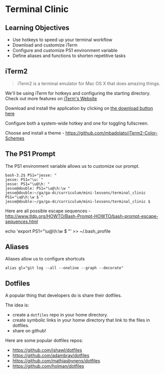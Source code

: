 # Terminal Clinic

## Learning Objectives

- Use hotkeys to speed up your terminal workflow
- Download and customize iTerm
- Configure and customize PS1 environment variable 
- Define aliases and functions to shorten repetitive tasks

## iTerm2

>iTerm2 is a terminal emulator for Mac OS X that does amazing things.

We'll be using iTerm for hotkeys and configuring the starting directory. 
Check out more features on [iTerm's Website](https://www.iterm2.com/features.html)

Download and install the application by clicking on [the download button here](https://www.iterm2.com/)

Configure both a system-wide hotkey and one for toggling fullscreen.

Choose and install a theme - https://github.com/mbadolato/iTerm2-Color-Schemes

## The PS1 Prompt

The PS1 environment variable allows us to customize our prompt.

```
bash-3.2$ PS1="jesse: "
jesse: PS1="\u: "
jesse: PS1="\u@\h: "
jesse@double: PS1="\u@\h:\w "
jesse@double:~/ga/ga-dc/curriculum/mini-lessons/terminal_clinic PS1="\u@\h:\w $ "
jesse@double:~/ga/ga-dc/curriculum/mini-lessons/terminal_clinic $
```

Here are all possible escape sequences - http://www.tldp.org/HOWTO/Bash-Prompt-HOWTO/bash-prompt-escape-sequences.html

echo 'export PS1="\u@\h:\w $ "'  >> ~/.bash_profile

## Aliases

Aliases allow us to configure shortcuts

`alias gl="git log --all --oneline --graph --decorate"`

## Dotfiles

A popular thing that developers do is share their dotfiles.

The idea is:

- create a `dotfiles` repo in your home directory.
- create symbolic links in your homw directory that link to the files in dotfiles.
- share on github!

Here are some popular dotfiles repos:

- https://github.com/jshawl/dotfiles
- https://github.com/adambray/dotfiles
- https://github.com/mathiasbynens/dotfiles
- https://github.com/holman/dotfiles